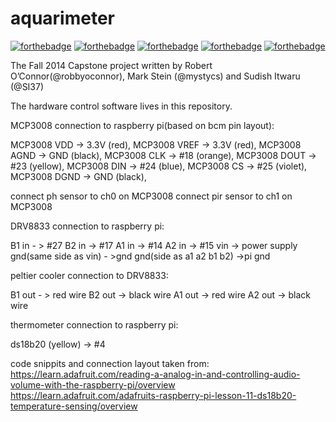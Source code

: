 ﻿aquarimeter
===========
[![forthebadge](http://forthebadge.com/images/badges/fuck-it-ship-it.svg)](http://forthebadge.com)
[![forthebadge](http://forthebadge.com/images/badges/uses-badges.svg)](http://forthebadge.com)
[![forthebadge](http://forthebadge.com/images/badges/no-ragrets.svg)](http://forthebadge.com)
[![forthebadge](http://forthebadge.com/images/badges/uses-git.svg)](http://forthebadge.com)
[![forthebadge](http://forthebadge.com/images/badges/built-by-developers.svg)](http://forthebadge.com)

The Fall 2014 Capstone project written by Robert O’Connor(@robbyoconnor), Mark Stein (@mystycs) and Sudish Itwaru (@SI37)

The hardware control software lives in this repository.

MCP3008 connection to raspberry pi(based on bcm pin layout):

MCP3008 VDD -> 3.3V (red), 
MCP3008 VREF -> 3.3V (red), 
MCP3008 AGND -> GND (black), 
MCP3008 CLK -> #18 (orange), 
MCP3008 DOUT -> #23 (yellow), 
MCP3008 DIN -> #24 (blue), 
MCP3008 CS -> #25 (violet), 
MCP3008 DGND -> GND (black), 

connect ph sensor to ch0 on MCP3008
connect pir sensor to ch1 on MCP3008

DRV8833 connection to raspberry pi:

B1 in - > #27
B2 in -> #17
A1 in -> #14
A2 in -> #15
vin -> power supply
gnd(same side as vin) - >gnd
gnd(side as a1 a2 b1 b2) ->pi gnd

peltier cooler connection to DRV8833:

B1 out - > red wire
B2 out -> black wire
A1 out -> red wire
A2 out -> black wire

thermometer connection to raspberry pi:

ds18b20 (yellow) -> #4


code snippits and connection layout taken from:
https://learn.adafruit.com/reading-a-analog-in-and-controlling-audio-volume-with-the-raspberry-pi/overview
https://learn.adafruit.com/adafruits-raspberry-pi-lesson-11-ds18b20-temperature-sensing/overview
